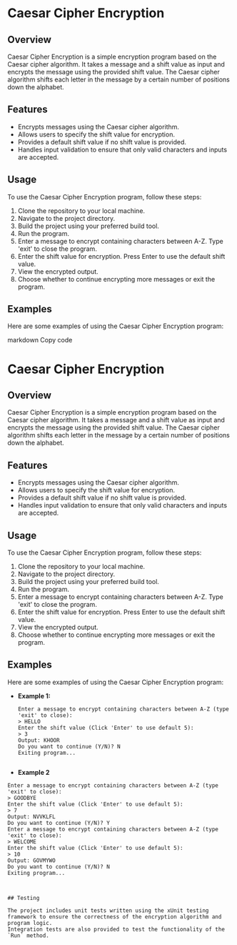   # Caesar Cipher Encryption
  
  ## Overview
  
  Caesar Cipher Encryption is a simple encryption program based on the Caesar cipher algorithm. It takes a message and a shift value as input and encrypts the message using the provided shift value. The Caesar cipher algorithm shifts each letter in the message by a certain number of positions down the alphabet.
  
  ## Features
  
  - Encrypts messages using the Caesar cipher algorithm.
  - Allows users to specify the shift value for encryption.
  - Provides a default shift value if no shift value is provided.
  - Handles input validation to ensure that only valid characters and inputs are accepted.
  
  ## Usage
  
  To use the Caesar Cipher Encryption program, follow these steps:
  
  1. Clone the repository to your local machine.
  2. Navigate to the project directory.
  3. Build the project using your preferred build tool.
  4. Run the program.
  5. Enter a message to encrypt containing characters between A-Z. Type 'exit' to close the program.
  6. Enter the shift value for encryption. Press Enter to use the default shift value.
  7. View the encrypted output.
  8. Choose whether to continue encrypting more messages or exit the program.
  
  ## Examples
  
  Here are some examples of using the Caesar Cipher Encryption program:
  
  
  markdown
  Copy code
  # Caesar Cipher Encryption
  
  ## Overview
  
  Caesar Cipher Encryption is a simple encryption program based on the Caesar cipher algorithm. It takes a message and a shift value as input and encrypts the message using the provided shift value. The Caesar cipher algorithm shifts each letter in the message by a certain number of positions down the alphabet.
  
  ## Features
  
  - Encrypts messages using the Caesar cipher algorithm.
  - Allows users to specify the shift value for encryption.
  - Provides a default shift value if no shift value is provided.
  - Handles input validation to ensure that only valid characters and inputs are accepted.
  
  ## Usage
  
  To use the Caesar Cipher Encryption program, follow these steps:
  
  1. Clone the repository to your local machine.
  2. Navigate to the project directory.
  3. Build the project using your preferred build tool.
  4. Run the program.
  5. Enter a message to encrypt containing characters between A-Z. Type 'exit' to close the program.
  6. Enter the shift value for encryption. Press Enter to use the default shift value.
  7. View the encrypted output.
  8. Choose whether to continue encrypting more messages or exit the program.
  
  ## Examples
  
  Here are some examples of using the Caesar Cipher Encryption program:
  
  - **Example 1:**
    ```plaintext
    Enter a message to encrypt containing characters between A-Z (type 'exit' to close):
    > HELLO
    Enter the shift value (Click 'Enter' to use default 5):
    > 3
    Output: KHOOR
    Do you want to continue (Y/N)? N
    Exiting program...
  
  - **Example 2**
   ```plaintext
  Enter a message to encrypt containing characters between A-Z (type 'exit' to close):
  > GOODBYE
  Enter the shift value (Click 'Enter' to use default 5):
  > 7
  Output: NVVKLFL
  Do you want to continue (Y/N)? Y
  Enter a message to encrypt containing characters between A-Z (type 'exit' to close):
  > WELCOME
  Enter the shift value (Click 'Enter' to use default 5):
  > 10
  Output: GOVMYWO
  Do you want to continue (Y/N)? N
  Exiting program...
  
  
  
  ## Testing
  
  The project includes unit tests written using the xUnit testing framework to ensure the correctness of the encryption algorithm and program logic.
  Integration tests are also provided to test the functionality of the `Run` method.
  
  
